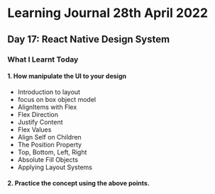 <h1>Learning Journal 28th April 2022</h1>
<h2>Day 17: React Native Design System</h2>
<h3>What I Learnt Today</h3>
<h4>1. How manipulate the UI to your design</h4>
<ul>
  <li>Introduction to layout</li>
  <li>focus on box object model</li>
  <li>AlignItems with Flex</li>
  <li>Flex Direction</li>
  <li>Justify Content</li>
  <li>Flex Values</li>
  <li>Align Self on Children</li>
  <li>The Position Property</li>
  <li>Top, Bottom, Left, Right</li>
  <li>Absolute Fill Objects</li>
  <li>Applying Layout Systems</li>
</li>  
</ul>

<h4>2. Practice the concept using the above points.</h4>
